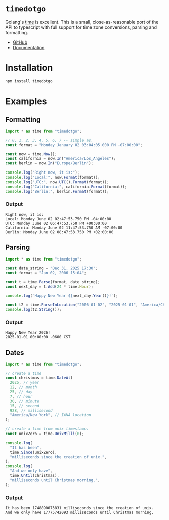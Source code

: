 # `timedotgo`

Golang's [time](https://pkg.go.dev/time) is excellent. This is a small, 
close-as-reasonable port of the API to typescript with full support
for time zone conversions, parsing and formatting.

- [GitHub](https://github.com/rednexela1941/timedotgo)
- [Documentation](https://rednexela1941.github.io/timedotgo/)


# Installation

`npm install timedotgo`

# Examples

## Formatting 

```ts
import * as time from "timedotgo";

// 0, 1, 2, 3, 4, 5, 6, 7 -- simple as.
const format = "Monday January 02 03:04:05.000 PM -07:00:00";

const now = time.Now();
const california = now.In("America/Los_Angeles");
const berlin = now.In("Europe/Berlin");

console.log("Right now, it is:");
console.log("Local:", now.Format(format));
console.log("UTC:", now.UTC().Format(format));
console.log("California:", california.Format(format));
console.log("Berlin:", berlin.Format(format));
```

### Output

```
Right now, it is:
Local: Monday June 02 02:47:53.750 PM -04:00:00
UTC: Monday June 02 06:47:53.750 PM +00:00:00
California: Monday June 02 11:47:53.750 AM -07:00:00
Berlin: Monday June 02 08:47:53.750 PM +02:00:00
```

## Parsing 

```ts
import * as time from "timedotgo";

const date_string = "Dec 31, 2025 17:30";
const format = "Jan 02, 2006 15:04";

const t = time.Parse(format, date_string);
const next_day = t.Add(24 * time.Hour);

console.log(`Happy New Year ${next_day.Year()}!`);

const t2 = time.ParseInLocation("2006-01-02", "2025-01-01", "America/Chicago");
console.log(t2.String());
```

### Output

```
Happy New Year 2026!
2025-01-01 00:00:00 -0600 CST
```

## Dates 

```ts
import * as time from "timedotgo";

// create a time
const christmas = time.DateAt(
  2025, // year
  12, // month
  25, // day
  7, // hour
  30, // minute
  15, // second
  928, // millisecond
  "America/New_York", // IANA location
);

// create a time from unix timestamp.
const unixZero = time.UnixMilli(0);

console.log(
  "It has been",
  time.Since(unixZero),
  "milliseconds since the creation of unix.",
);
console.log(
  "And we only have",
  time.Until(christmas),
  "milliseconds until Christmas morning.",
);
```

### Output

```
It has been 1748890073831 milliseconds since the creation of unix.
And we only have 17775742093 milliseconds until Christmas morning.
```

